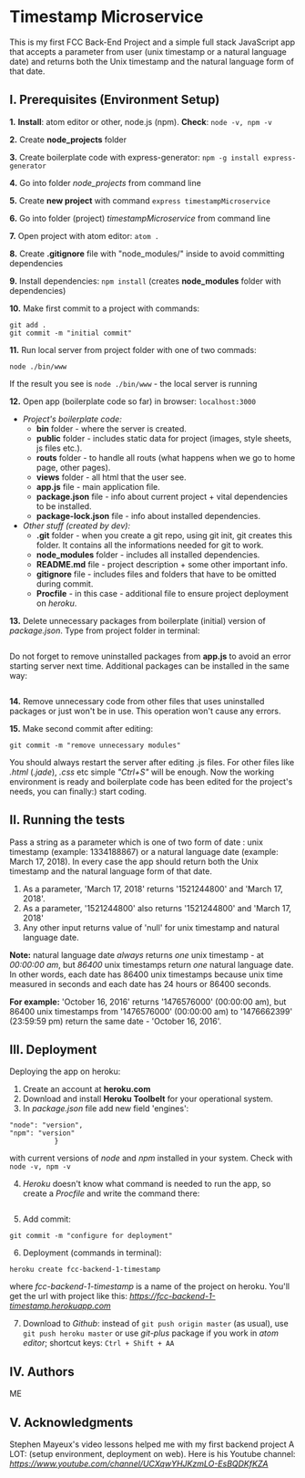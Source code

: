 # **Timestamp Microservice**

This is my first FCC Back-End Project and a simple full stack JavaScript app that accepts a  parameter from user (unix timestamp or a natural language date) and returns both the Unix timestamp and the natural language form of that date.

## I. Prerequisites (Environment Setup)
**1.** **Install**: atom editor or other, node.js (npm). **Check**: ```node -v, npm -v```

**2.** Create **node_projects** folder   

**3.** Create boilerplate code with express-generator: ```npm -g install express-generator```

**4.** Go into folder *node_projects* from command line

**5.** Create **new project** with command ```express timestampMicroservice```

**6.** Go into folder (project) *timestampMicroservice* from command line

**7.** Open project with atom editor: ```atom .```

**8.** Create **.gitignore** file with "node_modules/" inside to avoid committing dependencies

**9.** Install dependencies: ```npm install``` (creates **node_modules** folder with dependencies)

**10.** Make first commit to a project with commands:
```git init
git add .
git commit -m "initial commit"
```
**11.** Run local server from project folder with one of two commads:
```npm start
node ./bin/www
```
If the result you see is  ```node ./bin/www``` - the local server is running

**12.** Open app (boilerplate code so far) in browser: ```localhost:3000```
+ *Project's boilerplate code:*
    + **bin** folder - where the server is created.
    + **public** folder - includes static data for project (images, style sheets, js files etc.).
    + **routs** folder - to handle all routs (what happens when we go to home page, other pages).
    + **views** folder - all html that the user see.
    + **app.js** file - main application file.
    + **package.json** file - info about current project + vital dependencies to be installed.
    + **package-lock.json** file - info about installed dependencies.
+ *Other stuff (created by dev):*
    + **.git** folder - when you create a git repo, using git init, git creates this folder. It contains all the informations needed for git to work.
    + **node_modules** folder - includes all installed dependencies.
    + **README.md** file - project description + some other important info.
    + **gitignore** file - includes files and folders that have to be omitted during commit.
    + **Procfile** - in this case - additional file to ensure project deployment on *heroku*.

**13.** Delete unnecessary packages from boilerplate (initial) version of *package.json*.
Type from project folder in terminal:
```npm uninstall --save body-parser cookie-parser serve-favicon
```
Do not forget to remove uninstalled packages from **app.js** to avoid an error starting server next time. Additional packages can be installed in the same way:
```npm install --save body-parser cookie-parser serve-favicon
```
**14.** Remove unnecessary code from other files that uses uninstalled packages or just won't be in use. This operation won't cause any errors.  

**15.** Make second commit after editing:
```git add .
git commit -m "remove unnecessary modules"
```
You should always restart the server after editing .js files. For other files like *.html* (*.jade*), *.css* etc simple *"Ctrl+S"* will be enough. Now the working environment is ready and boilerplate code has been edited for the project's needs, you can finally:) start coding.

## II. Running the tests
Pass a string as a parameter which is one of two form of date : unix timestamp (example:
1334188867) or a natural language date (example: March 17, 2018). In every case the app should return both the Unix timestamp and the natural language form of that date.

1. As a parameter, 'March 17, 2018' returns '1521244800' and 'March 17, 2018'.
2. As a parameter, '1521244800' also returns '1521244800' and 'March 17, 2018'
3. Any other input returns value of 'null' for unix timestamp and natural language date.

**Note:** natural language date *always* returns *one* unix timestamp - at *00:00:00 am*, but *86400* unix timestamps return *one* natural language date. In other words, each date has 86400 unix timestamps because unix time measured in seconds and each date has 24 hours or 86400 seconds.

**For example:**
'October 16, 2016' returns '1476576000' (00:00:00 am), but 86400 unix timestamps from '1476576000' (00:00:00 am) to '1476662399' (23:59:59 pm) return the  same date - 'October 16, 2016'.

## III. Deployment
Deploying the app on heroku:
1. Create an account at **heroku.com**
2. Download and install **Heroku Toolbelt** for your operational system.
3. In *package.json* file add new field 'engines':
```"engines": {
"node": "version",
"npm": "version"
           }
```
with current versions of *node* and *npm* installed in your system. Check with ``` node -v, npm -v ```

4. *Heroku* doesn't know what command is needed to run the app, so create a *Procfile* and write the command there:
```web: node ./bin/www
```
5. Add commit:
```git add .
git commit -m "configure for deployment"
```
6. Deployment (commands in terminal):
```heroku login
heroku create fcc-backend-1-timestamp
```
where *fcc-backend-1-timestamp* is a name of the project on heroku. You'll get the url with project like this: *https://fcc-backend-1-timestamp.herokuapp.com*

7. Download to *Github*: instead of ```git push origin master``` (as usual), use ```git push heroku master``` or use *git-plus* package if you work in *atom editor*; shortcut keys: ```Ctrl + Shift + AA```

## IV. Authors
   ME

## V. Acknowledgments
Stephen Mayeux's video lessons helped me with my first backend project A LOT: (setup environment, deployment on web). Here is his Youtube channel:
*https://www.youtube.com/channel/UCXqwYHJKzmLO-EsBQDKfKZA*
